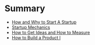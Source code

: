 # Summary

* [How and Why to Start A Startup](01.md)
* [Startup Mechanics](02.md)
* [How to Get Ideas and How to Measure](03.md)
* [How to Build a Product I](04.md)
